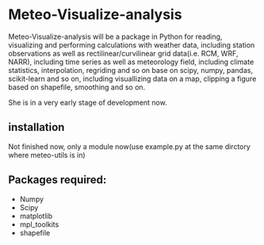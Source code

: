 # Meteo-Visualize-analysis
Meteo-Visualize-analysis will be a package in Python for reading, visualizing and performing calculations with weather data,
including station observations as well as rectilinear/curvilinear grid data(i.e. RCM, WRF, NARR), 
including time series as well as meteorology field,
including climate statistics, interpolation, regriding and so on base on scipy, numpy, pandas, scikit-learn and so on,
including visuallizing data on a map, clipping a figure based on shapefile, smoothing and so on.

She is in a very early stage of development now.

## installation
Not finished now, only a module now(use example.py at the same dirctory where meteo-utils is in)

## Packages required:
* Numpy
* Scipy
* matplotlib
* mpl_toolkits
* shapefile


